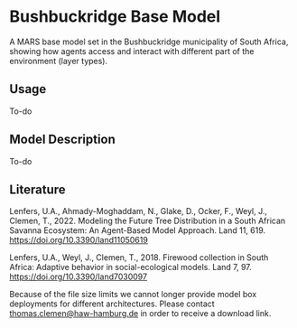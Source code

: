 # Bushbuckridge Base Model

A MARS base model set in the Bushbuckridge municipality of South Africa, showing how agents access and interact with different part of the environment (layer types).

## Usage

To-do

## Model Description

To-do

## Literature

Lenfers, U.A., Ahmady-Moghaddam, N., Glake, D., Ocker, F., Weyl, J., Clemen, T., 2022. Modeling the Future Tree Distribution in a South African Savanna Ecosystem: An Agent-Based Model Approach. Land 11, 619. <https://doi.org/10.3390/land11050619>

Lenfers, U.A., Weyl, J., Clemen, T., 2018. Firewood collection in South Africa: Adaptive behavior in social-ecological models. Land 7, 97. <https://doi.org/10.3390/land7030097>

Because of the file size limits we cannot longer provide model box deployments for different architectures.
Please contact [thomas.clemen@haw-hamburg.de](mailto:thomas.clemen@haw-hamburg.de) in order to receive a download link.

